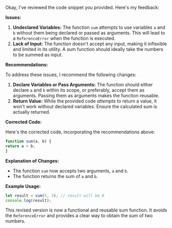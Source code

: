 Okay, I've reviewed the code snippet you provided. Here's my feedback:

**Issues:**

1. **Undeclared Variables:** The function `sum` attempts to use variables `a` and `b` without them being declared or
passed as arguments. This will lead to a `ReferenceError` when the function is executed.
2. **Lack of Input:** The function doesn't accept any input, making it inflexible and limited in its utility. A sum
function should ideally take the numbers to be summed as input.

**Recommendations:**

To address these issues, I recommend the following changes:

1. **Declare Variables or Pass Arguments:** The function should either declare `a` and `b` within its scope, or
preferably, accept them as arguments. Passing them as arguments makes the function reusable.
2. **Return Value:** While the provided code *attempts* to return a value, it won't work without declared variables.
Ensure the calculated sum is actually returned.

**Corrected Code:**

Here's the corrected code, incorporating the recommendations above:

```javascript
function sum(a, b) {
return a + b;
}
```

**Explanation of Changes:**

* The function `sum` now accepts two arguments, `a` and `b`.
* The function returns the sum of `a` and `b`.

**Example Usage:**

```javascript
let result = sum(5, 3); // result will be 8
console.log(result);
```

This revised version is now a functional and reusable sum function. It avoids the `ReferenceError` and provides a clear
way to obtain the sum of two numbers.